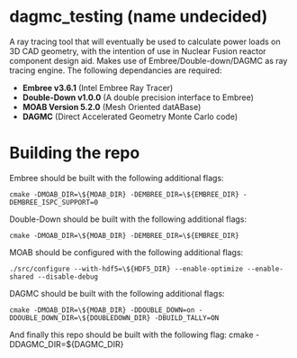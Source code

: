 # dagmc_testing (name undecided)
A ray tracing tool that will eventually be used to calculate power loads on 3D CAD geometry, with the intention of use in Nuclear Fusion reactor component design aid. Makes use of Embree/Double-down/DAGMC as ray tracing engine. The following dependancies are required:
- **Embree v3.6.1** (Intel Embree Ray Tracer)  
- **Double-Down v1.0.0** (A double precision interface to Embree) 
- **MOAB Version 5.2.0** (Mesh Oriented datABase) 
- **DAGMC** (Direct Accelerated Geometry Monte Carlo code)
# Building the repo
Embree should be built with the following additional flags:

    cmake -DMOAB_DIR=\${MOAB_DIR} -DEMBREE_DIR=\${EMBREE_DIR} -DEMBREE_ISPC_SUPPORT=0
Double-Down should be built with the following additional flags:

    cmake -DMOAB_DIR=\${MOAB_DIR} -DEMBREE_DIR=\${EMBREE_DIR}
MOAB should be configured with the following additional flags:

    ./src/configure --with-hdf5=\${HDF5_DIR} --enable-optimize --enable-shared --disable-debug
DAGMC should be built with the following additional flags:

    cmake -DMOAB_DIR=\${MOAB_DIR} -DDOUBLE_DOWN=on -DDOUBLE_DOWN_DIR=\${DOUBLEDOWN_DIR} -DBUILD_TALLY=ON

And finally this repo should be built with the following flag:
    cmake -DDAGMC_DIR=\${DAGMC_DIR}
